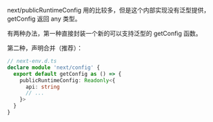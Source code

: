 next/publicRuntimeConfig 用的比较多，但是这个内部实现没有泛型提供，getConfig 返回 any 类型。

有两种办法，第一种直接封装一个新的可以支持泛型的 getConfig 函数。

第二种，声明合并（推荐）：

```ts
// next-env.d.ts
declare module 'next/config' {
  export default getConfig as () => {
    publicRuntimeConfig: Readonly<{
      api: string
      // ...
    }>
  }
}
```
